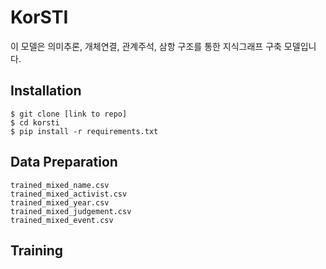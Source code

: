 # KorSTI



이 모델은 의미추론, 개체연결, 관계주석, 삼항 구조를 통한 지식그래프 구축 모델입니다.

## Installation

```console
$ git clone [link to repo]
$ cd korsti
$ pip install -r requirements.txt
```


## Data Preparation


```console
trained_mixed_name.csv
trained_mixed_activist.csv
trained_mixed_year.csv
trained_mixed_judgement.csv
trained_mixed_event.csv
```



## Training



